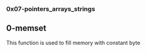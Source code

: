 ### 0x07-pointers_arrays_strings

## 0-memset

This function is used to fill memory with constant byte



